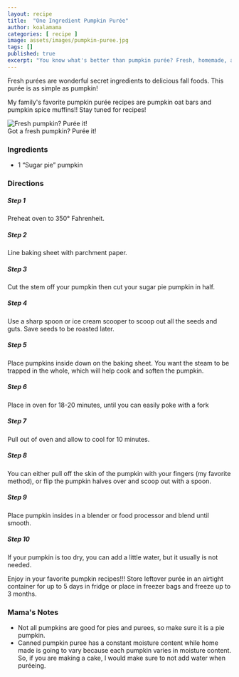 ```yaml
---
layout: recipe
title:  "One Ingredient Pumpkin Purée"
author: koalamama
categories: [ recipe ]
image: assets/images/pumpkin-puree.jpg
tags: []
published: true
excerpt: "You know what's better than pumpkin purée? Fresh, homemade, and simple pumpkin purée!"
---
```


Fresh purées are wonderful secret ingredients to delicious fall foods. This purée is as simple as pumpkin!

My family's favorite pumpkin purée recipes are pumpkin oat bars and pumpkin spice muffins!! Stay tuned for recipes!

<img src="{{site.baseurl}}/assets/images/pumpkin.jpg" alt="Fresh pumpkin? Purée it!" class="bottom-align mb-0" /><br /><span class="small">Got a fresh pumpkin? Purée it!</span>


### Ingredients
- 1 “Sugar pie” pumpkin


### Directions

<h5 class="mb-1">Step 1</h5>
Preheat oven to 350° Fahrenheit.

<h5 class="mb-1">Step 2</h5>
Line baking sheet with parchment paper.

<h5 class="mb-1">Step 3</h5>
Cut the stem off your pumpkin then cut your sugar pie pumpkin in half. 

<h5 class="mb-1">Step 4</h5>
Use a sharp spoon or ice cream scooper to scoop out all the seeds and guts. Save seeds to be roasted later. 

<h5 class="mb-1">Step 5</h5>
Place pumpkins inside down on the baking sheet. You want the steam to be trapped in the whole, which will help cook and soften the pumpkin. 

<h5 class="mb-1">Step 6</h5>
Place in oven for 18-20 minutes, until you can easily poke with a fork 

<h5 class="mb-1">Step 7</h5>
Pull out of oven and allow to cool for 10 minutes.

<h5 class="mb-1">Step 8</h5>
You can either pull off the skin of the pumpkin with your fingers (my favorite method), or flip the pumpkin halves over and scoop out with a spoon. 

<h5 class="mb-1">Step 9</h5>
Place pumpkin insides in a blender or food processor and blend until smooth. 

<h5 class="mb-1">Step 10</h5>
If your pumpkin is too dry, you can add a little water, but it usually is not needed. 



Enjoy in your favorite pumpkin recipes!!! Store leftover purée in an airtight container for up to 5 days in fridge or place in freezer bags and freeze up to 3 months. 


### Mama's Notes
- Not all pumpkins are good for pies and purees, so make sure it is a pie pumpkin. 
- Canned pumpkin puree has a constant moisture content while home made is going to vary because each pumpkin varies in moisture content. So, if you are making a cake, I would make sure to not add water when puréeing. 